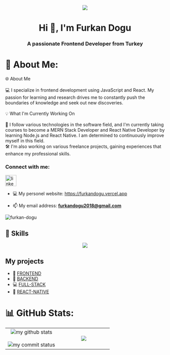 <p align="center"><img src="https://i.imgur.com/A6bWGFl.gif"/>

<h1 align="center">Hi 👋, I'm Furkan Dogu</h1>
<h3 align="center">A passionate Frontend Developer from Turkey</h3>

# 💫 About Me:
🌐 About Me<br><br>💻 I specialize in frontend development using JavaScript and React. My passion for learning and research drives me to constantly push the boundaries of knowledge and seek out new discoveries.<br><br>💡 What I'm Currently Working On<br><br>📱 I follow various technologies in the software field, and I'm currently taking courses to become a MERN Stack Developer and React Native Developer by learning Node.js and React Native. I am determined to continuously improve myself in this field.<br>🛠 I'm also working on various freelance projects, gaining experiences that enhance my professional skills.


<h3 align="left">Connect with me:</h3> 
<div align="left">
   <a href=https://www.linkedin.com/in/furkan-dogu/ target="_blank"> <img src="https://img.shields.io/static/v1?message=LinkedIn&logo=linkedin&label=&color=0077B5&logoColor=white&labelColor=&style=for-the-badge" height="35" alt="linkedin logo"  /></a>
</div> 

- 💻 My personel website: <a href="https://furkandogu.vercel.app/" target="_blank">https://furkandogu.vercel.app</a>

- 📫 My email address: **furkandogu2018@gmail.com**

<p align="left"> <img src="https://komarev.com/ghpvc/?username=furkan-dogu&label=Profile%20views&color=0e75b6&style=flat" alt="furkan-dogu" /> </p>

## 🚀 Skills

<p align="center">
  <a href="https://skillicons.dev">
    <img src="https://skillicons.dev/icons?i=androidstudio,bootstrap,css,cypress,express,firebase,git,github,html,js,materialui,mongodb,nextjs,nodejs,npm,postgres,postman,py,react,redux,sass,sqlite,styledcomponents,tailwind,ts,vercel,vite,vscode,yarn" />
  </a>
</p>

## My projects

- 🚀 [FRONTEND](https://github.com/furkan-dogu/MY-FRONT-END-PROJECTS)
- 🎯 [BACKEND](https://github.com/furkan-dogu/MY-BACKEND-PROJECTS)
- 💻 [FULL-STACK](https://github.com/furkan-dogu/MY-FULL-STACK-PROJECTS)
- 📲 [REACT-NATIVE](https://github.com/furkan-dogu/MY-REACT-NATIVE-PROJECTS)

# 📊 GitHub Stats:

   <table align="center">
      <tr border="none">
         <td width="50%" align="center">
            <img src="https://github-readme-stats.vercel.app/api?username=furkan-dogu&theme=chartreuse-dark&show_icons=true" alt="my github stats"/>
            <br></br>
            <img src="https://github-readme-streak-stats.herokuapp.com/?user=furkan-dogu&theme=chartreuse-dark&show_icons=true" alt="my commit status" />
         </td>
         <td width="50%" align="center">
           <img align="center"  src="https://github-readme-stats.anuraghazra1.vercel.app/api/top-langs/?username=furkan-dogu&theme=chartreuse-dark&hide_border=false&no-bg=true&no-frame=true&langs_count=10"/>
         </td>
      </tr>
   </table>

